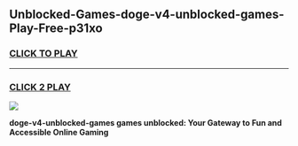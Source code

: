 
## Unblocked-Games-doge-v4-unblocked-games-Play-Free-p31xo
<h3>
<a href="https://premium76.site?title=doge-v4-unblocked-games&ref=09A">CLICK TO PLAY</a></h3>
<hr>

<h3>
<a href="https://premium76.site?title=doge-v4-unblocked-games&ref=09A">CLICK 2 PLAY</a>
  
</h3>

<a href="https://premium76.site?title=doge-v4-unblocked-games&ref=09A"><img src="https://clearcache.store/games.png"></a>


**doge-v4-unblocked-games games unblocked: Your Gateway to Fun and Accessible Online Gaming**
